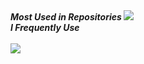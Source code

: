 <strong>
  <em>
    Most Used in Repositories
  </em>
</strong>

<img src="https://github-readme-stats.vercel.app/api/top-langs/?username=pavelixo&hide=makefile,dockerfile,html,css,scss,vue,shell&bg_color=0000&title_color=e6edf3&text_color=e6edf3&border_color=0000&hide_progress=true&langs_count=100&hide_title=true" />

<div>
  <strong>
    <em>
      I Frequently Use
    </em>
  </strong>
</div> <br>
<img 
  src="https://skillicons.dev/icons?i=python,elixir,ruby,typescript,javascript,php,c,cpp,rust,go,crystal,django,rails,laravel,fastapi,flask,vite,react,vue,solidjs,svelte,htmx,graphql,nginx,aws,firebase,cloudflare,tailwind,bootstrap,sass,webassembly,postgres,sqlite,mysql,mongodb,cassandra,redis,rabbitmq,docker,grafana,anaconda,tensorflow,bash,git,neovim,vscode,arch,mint,windows,obsidian,notion,illustrator,github,cloud&perline=15" 
/>
